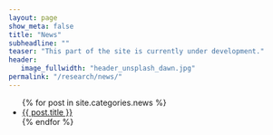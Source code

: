 ```yaml
---
layout: page
show_meta: false
title: "News"
subheadline: ""
teaser: "This part of the site is currently under development."
header:
   image_fullwidth: "header_unsplash_dawn.jpg"
permalink: "/research/news/"
---
```

<ul>
    {% for post in site.categories.news %}
    <li><a href="{{ site.url }}{{ post.url }}">{{ post.title }}</a></li>
    {% endfor %}
</ul>
